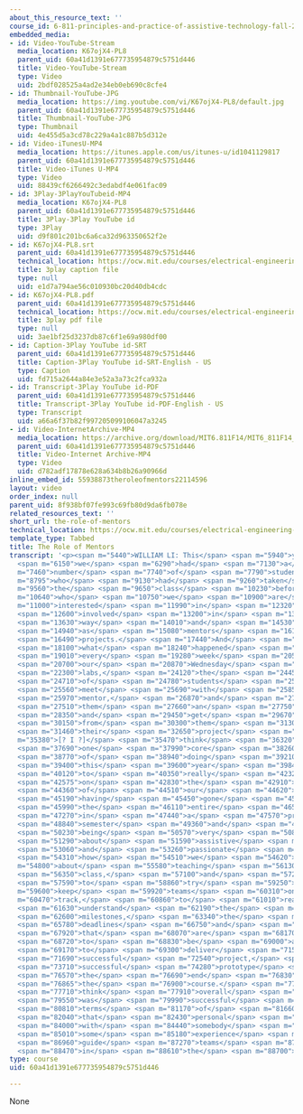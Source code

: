 ```yaml
---
about_this_resource_text: ''
course_id: 6-811-principles-and-practice-of-assistive-technology-fall-2014
embedded_media:
- id: Video-YouTube-Stream
  media_location: K67ojX4-PL8
  parent_uid: 60a41d1391e677735954879c5751d446
  title: Video-YouTube-Stream
  type: Video
  uid: 2bdf028525a4ad2e34eb0eb690c8cfe4
- id: Thumbnail-YouTube-JPG
  media_location: https://img.youtube.com/vi/K67ojX4-PL8/default.jpg
  parent_uid: 60a41d1391e677735954879c5751d446
  title: Thumbnail-YouTube-JPG
  type: Thumbnail
  uid: 4e455d5a3cd78c229a4a1c887b5d312e
- id: Video-iTunesU-MP4
  media_location: https://itunes.apple.com/us/itunes-u/id1041129817
  parent_uid: 60a41d1391e677735954879c5751d446
  title: Video-iTunes U-MP4
  type: Video
  uid: 88439cf6266492c3edabdf4e061fac09
- id: 3Play-3PlayYouTubeid-MP4
  media_location: K67ojX4-PL8
  parent_uid: 60a41d1391e677735954879c5751d446
  title: 3Play-3Play YouTube id
  type: 3Play
  uid: d9f801c201bc6a6ca32d963350652f2e
- id: K67ojX4-PL8.srt
  parent_uid: 60a41d1391e677735954879c5751d446
  technical_location: https://ocw.mit.edu/courses/electrical-engineering-and-computer-science/6-811-principles-and-practice-of-assistive-technology-fall-2014/instructor-insights/video-playlist/the-role-of-mentors/K67ojX4-PL8.srt
  title: 3play caption file
  type: null
  uid: e1d7a794ae56c010930bc20d40db4cdc
- id: K67ojX4-PL8.pdf
  parent_uid: 60a41d1391e677735954879c5751d446
  technical_location: https://ocw.mit.edu/courses/electrical-engineering-and-computer-science/6-811-principles-and-practice-of-assistive-technology-fall-2014/instructor-insights/video-playlist/the-role-of-mentors/K67ojX4-PL8.pdf
  title: 3play pdf file
  type: null
  uid: 3ae1bf25d3237db87c6f1e69a980df00
- id: Caption-3Play YouTube id-SRT
  parent_uid: 60a41d1391e677735954879c5751d446
  title: Caption-3Play YouTube id-SRT-English - US
  type: Caption
  uid: fd715a2644a84e3e52a3a73c2fca932a
- id: Transcript-3Play YouTube id-PDF
  parent_uid: 60a41d1391e677735954879c5751d446
  title: Transcript-3Play YouTube id-PDF-English - US
  type: Transcript
  uid: a66a6f37b82f997205099106047a3245
- id: Video-InternetArchive-MP4
  media_location: https://archive.org/download/MIT6.811F14/MIT6_811F14_role_of_mentors_300k.mp4
  parent_uid: 60a41d1391e677735954879c5751d446
  title: Video-Internet Archive-MP4
  type: Video
  uid: d782adf17878e628a634b8b26a90966d
inline_embed_id: 55938873theroleofmentors22114596
layout: video
order_index: null
parent_uid: 8f938bf07fe993c69fb80d9da6fb078e
related_resources_text: ''
short_url: the-role-of-mentors
technical_location: https://ocw.mit.edu/courses/electrical-engineering-and-computer-science/6-811-principles-and-practice-of-assistive-technology-fall-2014/instructor-insights/video-playlist/the-role-of-mentors
template_type: Tabbed
title: The Role of Mentors
transcript: '<p><span m="5440">WILLIAM LI: This</span> <span m="5940">year,</span>
  <span m="6150">we</span> <span m="6290">had</span> <span m="7130">a</span> <span
  m="7460">number</span> <span m="7740">of</span> <span m="7790">students</span> <span
  m="8795">who</span> <span m="9130">had</span> <span m="9260">taken</span> <span
  m="9560">the</span> <span m="9650">class</span> <span m="10230">before</span> <span
  m="10640">who</span> <span m="10750">we</span> <span m="10900">are</span> <span
  m="11000">interested</span> <span m="11990">in</span> <span m="12320">being</span>
  <span m="12600">involved</span> <span m="13200">in</span> <span m="13390">some</span>
  <span m="13630">way</span> <span m="14010">and</span> <span m="14530">acting</span>
  <span m="14940">as</span> <span m="15080">mentors</span> <span m="16180">for</span>
  <span m="16490">projects.</span> <span m="17440">And</span> <span m="17660">so</span>
  <span m="18100">what</span> <span m="18240">happened</span> <span m="18640">was</span>
  <span m="19010">every</span> <span m="19280">week</span> <span m="20570">in</span>
  <span m="20700">our</span> <span m="20870">Wednesday</span> <span m="21300">afternoon</span>
  <span m="22300">labs,</span> <span m="24120">the</span> <span m="24450">teams</span>
  <span m="24710">of</span> <span m="24780">students</span> <span m="25200">would</span>
  <span m="25560">meet</span> <span m="25690">with</span> <span m="25850">their</span>
  <span m="25970">mentor,</span> <span m="26870">and</span> <span m="27370">give</span>
  <span m="27510">them</span> <span m="27660">an</span> <span m="27750">update,</span>
  <span m="28350">and</span> <span m="29450">get</span> <span m="29670">feedback</span>
  <span m="30150">from</span> <span m="30300">them</span> <span m="31300">on</span>
  <span m="31460">their</span> <span m="32650">project</span> <span m="33090">progress.</span></p><p><span
  m="35380">[? I ?]</span> <span m="35470">think</span> <span m="36320">the</span>
  <span m="37690">one</span> <span m="37990">core</span> <span m="38260">reason</span>
  <span m="38770">of</span> <span m="38940">doing</span> <span m="39210">this</span>
  <span m="39400">this</span> <span m="39600">year</span> <span m="39840">was</span>
  <span m="40120">to</span> <span m="40350">really</span> <span m="42320">draw</span>
  <span m="42575">on</span> <span m="42830">the</span> <span m="42910">experiences</span>
  <span m="44360">of</span> <span m="44510">our</span> <span m="44620">mentors,</span>
  <span m="45190">having</span> <span m="45450">gone</span> <span m="45760">through</span>
  <span m="45990">the</span> <span m="46110">entire</span> <span m="46540">process</span>
  <span m="47270">in</span> <span m="47440">a</span> <span m="47570">previous</span>
  <span m="48840">semester</span> <span m="49360">and</span> <span m="49450">also</span>
  <span m="50230">being</span> <span m="50570">very</span> <span m="50810">passionate</span>
  <span m="51290">about</span> <span m="51590">assistive</span> <span m="51970">technology</span>
  <span m="53060">and</span> <span m="53260">passionate</span> <span m="53660">about</span>
  <span m="54310">how</span> <span m="54510">we</span> <span m="54620">go</span> <span
  m="54800">about</span> <span m="55580">teaching</span> <span m="56130">this</span>
  <span m="56350">class,</span> <span m="57100">and</span> <span m="57240">also</span>
  <span m="57590">to</span> <span m="58860">try</span> <span m="59250">to</span> <span
  m="59600">keep</span> <span m="59920">teams</span> <span m="60310">on</span> <span
  m="60470">track,</span> <span m="60860">to</span> <span m="61010">really</span>
  <span m="61630">understand</span> <span m="62190">the</span> <span m="62260">different</span>
  <span m="62600">milestones,</span> <span m="63340">the</span> <span m="63390">different</span>
  <span m="65780">deadlines</span> <span m="66750">and</span> <span m="67250">iterations</span>
  <span m="67920">that</span> <span m="68070">are</span> <span m="68170">important</span>
  <span m="68720">to</span> <span m="68830">be</span> <span m="69000">able</span>
  <span m="69170">to</span> <span m="69300">deliver</span> <span m="71570">a</span>
  <span m="71690">successful</span> <span m="72540">project,</span> <span m="73540">a</span>
  <span m="73710">successful</span> <span m="74280">prototype</span> <span m="76430">by</span>
  <span m="76570">the</span> <span m="76690">end</span> <span m="76830">of</span>
  <span m="76865">the</span> <span m="76900">course.</span> <span m="77580">I</span>
  <span m="77710">think</span> <span m="77910">overall</span> <span m="79450">it</span>
  <span m="79550">was</span> <span m="79990">successful</span> <span m="80700">in</span>
  <span m="80810">terms</span> <span m="81170">of</span> <span m="81660">having</span>
  <span m="82040">that</span> <span m="82430">personal</span> <span m="82850">interaction</span>
  <span m="84000">with</span> <span m="84440">somebody</span> <span m="84840">with</span>
  <span m="85010">some</span> <span m="85180">experience</span> <span m="85990">to</span>
  <span m="86960">guide</span> <span m="87270">teams</span> <span m="87550">along</span>
  <span m="88470">in</span> <span m="88610">the</span> <span m="88700">process.</span></p>'
type: course
uid: 60a41d1391e677735954879c5751d446

---
```

None